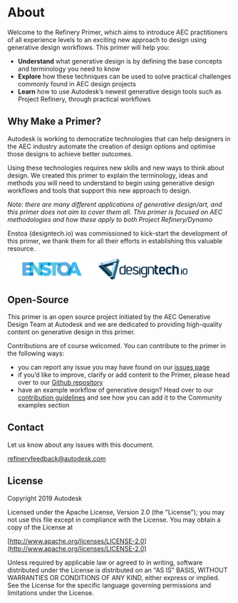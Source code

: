 # About
Welcome to the Refinery Primer, which aims to introduce AEC practitioners of all experience levels to an exciting new approach to design using generative design workflows. This primer will help you:

* **Understand** what generative design is by defining the base concepts and terminology you need to know 
* **Explore** how these techniques can be used to solve practical challenges commonly found in AEC design projects
* **Learn** how to use Autodesk’s newest generative design tools such as Project Refinery, through practical workflows 

## Why Make a Primer?

Autodesk is working to democratize technologies that can help designers in the AEC industry automate the creation of design options and optimise those designs to achieve better outcomes.

Using these technologies requires new skills and new ways to think about design. We created this primer to explain the terminology, ideas and methods you will need to understand to begin using generative design workflows and tools that support this new approach to design.

*Note: there are many different applications of generative design/art, and this primer does not aim to cover them all. This primer is focused on AEC methodologies and how these apply to both Project Refinery/Dynamo*

Enstoa (designtech.io) was commissioned to kick-start the development of this primer, we thank them for all their efforts in establishing this valuable resource.


[<img src=".gitbook/assets/enstoa-logo.png" style="width:200px;"/>](https://enstoa.com/)
[<img src=".gitbook/assets/designtech-logo.png" style="width:200px;"/>](https://enstoa.com)

## Open-Source

This primer is an open source project initiated by the AEC Generative Design Team at Autodesk and we are dedicated to providing high-quality content on generative design in this primer.

Contributions are of course welcomed. You can contribute to the primer in the following ways:

* you can report any issue you may have found on our [issues page](https://github.com/DynamoDS/GenerativePrimer/issues)
* if you’d like to improve, clarify or add content to the Primer, please head over to our [Github repository](https://github.com/DynamoDS/GenerativePrimer)
* have an example workflow of generative design? Head over to our [contribution guidelines](https://github.com/DynamoDS/RefineryPrimer/blob/master/CONTRIBUTING.md) and see how you can add it to the Community examples section

## Contact

Let us know about any issues with this document.

refineryfeedback@autodesk.com

## License

Copyright 2019 Autodesk

Licensed under the Apache License, Version 2.0 \(the "License"\); you may not use this file except in compliance with the License. You may obtain a copy of the License at

[http://www.apache.org/licenses/LICENSE-2.0](http://www.apache.org/licenses/LICENSE-2.0)

Unless required by applicable law or agreed to in writing, software distributed under the License is distributed on an "AS IS" BASIS, WITHOUT WARRANTIES OR CONDITIONS OF ANY KIND, either express or implied. See the License for the specific language governing permissions and limitations under the License.

